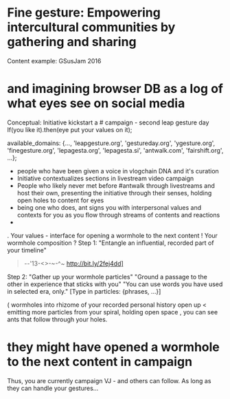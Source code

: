 # Fine gesture: Empowering intercultural communities by gathering and sharing

Content example: GSusJam 2016

# and imagining browser DB as a log of what eyes see on social media

Conceptual: Initiative kickstart a # campaign - second leap gesture day
			If(you like it).then(eye put your values on it);

available_domains: {..., 'leapgesture.org', 'gestureday.org', 'ygesture.org',
		    'finegesture.org', 'lepagesta.org', 'lepagesta.si', 
		    'antwalk.com', 'fairshift.org', ...};

- people who have been given a voice in vlogchain DNA and it's curation
- Initiative contextualizes sections in livestream video campaign
- People who likely never met before #antwalk through livestreams and host their own,
presenting the initiative through their senses, holding open holes to content for eyes 
- being one who does, ant signs you with interpersonal values and contexts for you
  as you flow through streams of contents and reactions
- 

. Your values - interface for opening a wormhole to the next content
! Your wormhole composition ?
Step 1: "Entangle an influential, recorded part of your timeline"
>--'13-<>-~-^~ http://bit.ly/2fej4dd]	

Step 2: "Gather up your wormhole particles"
	"Ground a passage to the other in experience that sticks with you"
	"You can use words you have used in selected era, only."
	[Type in particles: {phrases, ...}]

( wormholes into rhizome of your recorded personal history open up
< emitting more particles from your spiral, holding open space
, you can see ants that follow through your holes.
# they might have opened a wormhole to the next content in campaign

Thus, you are currently campaign VJ - and others can follow.
As long as they can handle your gestures...